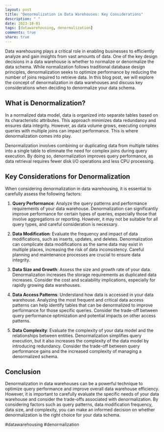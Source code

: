 ```yaml
---
layout: post
title: "Denormalization in Data Warehouses: Key Considerations"
description: " "
date: 2023-10-01
tags: [datawarehousing, denormalization]
comments: true
share: true
---
```


Data warehousing plays a critical role in enabling businesses to efficiently analyze and gain insights from vast amounts of data. One of the key design decisions in a data warehouse is whether to normalize or denormalize the data schema. While normalization follows traditional database design principles, denormalization seeks to optimize performance by reducing the number of joins required to retrieve data. In this blog post, we will explore the concept of denormalization in data warehouses and discuss key considerations when deciding to denormalize your data schema.

## What is Denormalization?

In a normalized data model, data is organized into separate tables based on its characteristic attributes. This approach minimizes data redundancy and ensures data integrity. However, as data volume grows, executing complex queries with multiple joins can impact performance. This is where denormalization comes into play.

Denormalization involves combining or duplicating data from multiple tables into a single table to eliminate the need for complex joins during query execution. By doing so, denormalization improves query performance, as data retrieval requires fewer disk I/O operations and less CPU processing.

## Key Considerations for Denormalization

When considering denormalization in data warehousing, it is essential to carefully assess the following factors:

1. **Query Performance**: Analyze the query patterns and performance requirements of your data warehouse. Denormalization can significantly improve performance for certain types of queries, especially those that involve aggregations or reporting. However, it may not be suitable for all query types, and careful consideration is necessary.

2. **Data Modification**: Evaluate the frequency and impact of data modifications, such as inserts, updates, and deletes. Denormalization can complicate data modifications as the same data may exist in multiple places, increasing the risk of data inconsistency. Careful planning and maintenance processes are crucial to ensure data integrity.

3. **Data Size and Growth**: Assess the size and growth rate of your data. Denormalization increases the storage requirements as duplicated data increases. Consider the cost and scalability implications, especially for rapidly growing data warehouses.

4. **Data Access Patterns**: Understand how data is accessed in your data warehouse. Analyzing the most frequent and critical data access patterns can help identify tables that can be denormalized to improve performance for those specific queries. Consider the trade-off between query performance optimization and potential impacts on other access patterns.

5. **Data Complexity**: Evaluate the complexity of your data model and the relationships between entities. Denormalization simplifies query execution, but it also increases the complexity of the data model by introducing redundancy. Consider the trade-off between query performance gains and the increased complexity of managing a denormalized schema.

## Conclusion

Denormalization in data warehouses can be a powerful technique to optimize query performance and improve overall data warehouse efficiency. However, it is important to carefully evaluate the specific needs of your data warehouse and consider the trade-offs associated with denormalization. By considering factors such as query patterns, data modification frequency, data size, and complexity, you can make an informed decision on whether denormalization is the right choice for your data schema.

#datawarehousing #denormalization